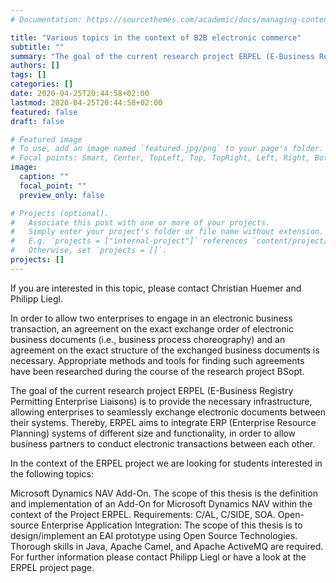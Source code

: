 ```yaml
---
# Documentation: https://sourcethemes.com/academic/docs/managing-content/

title: "Various topics in the context of B2B electronic commerce"
subtitle: ""
summary: "The goal of the current research project ERPEL (E-Business Registry Permitting Enterprise Liaisons) is to provide the necessary infrastructure, allowing enterprises to seamlessly exchange electronic documents between their systems."
authors: []
tags: []
categories: []
date: 2020-04-25T20:44:58+02:00
lastmod: 2020-04-25T20:44:58+02:00
featured: false
draft: false

# Featured image
# To use, add an image named `featured.jpg/png` to your page's folder.
# Focal points: Smart, Center, TopLeft, Top, TopRight, Left, Right, BottomLeft, Bottom, BottomRight.
image:
  caption: ""
  focal_point: ""
  preview_only: false

# Projects (optional).
#   Associate this post with one or more of your projects.
#   Simply enter your project's folder or file name without extension.
#   E.g. `projects = ["internal-project"]` references `content/project/deep-learning/index.md`.
#   Otherwise, set `projects = []`.
projects: []
---
```


If you are interested in this topic, please contact Christian Huemer and Philipp Liegl.

In order to allow two enterprises to engage in an electronic business transaction, an agreement on the exact exchange order of electronic business documents (i.e., business process choreography) and an agreement on the exact structure of the exchanged business documents is necessary. Appropriate methods and tools for finding such agreements have been researched during the course of the research project BSopt.

The goal of the current research project ERPEL (E-Business Registry Permitting Enterprise Liaisons) is to provide the necessary infrastructure, allowing enterprises to seamlessly exchange electronic documents between their systems. Thereby, ERPEL aims to integrate ERP (Enterprise Resource Planning) systems of different size and functionality, in order to allow business partners to conduct electronic transactions between each other.

In the context of the ERPEL project we are looking for students interested in the following topics:

Microsoft Dynamics NAV Add-On. The scope of this thesis is the definition and implementation of an Add-On for Microsoft Dynamics NAV within the context of the Project ERPEL. Requirements: C/AL, C/SIDE, SOA.
Open-source Enterprise Application Integration: The scope of this thesis is to design/implement an EAI prototype using Open Source Technologies. Thorough skills in Java, Apache Camel, and Apache ActiveMQ are required.
For further information please contact Philipp Liegl or have a look at the ERPEL project page.
